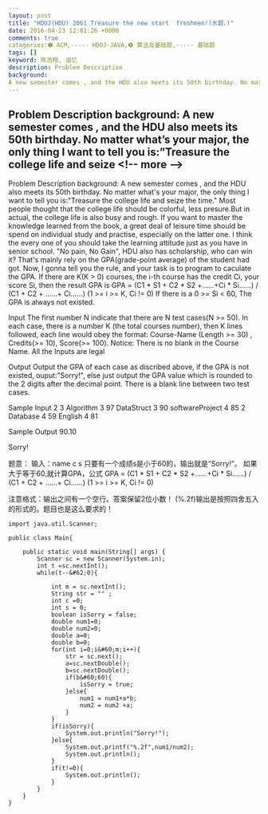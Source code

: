 ```yaml
---
layout: post
title: "HDOJ(HDU) 2061 Treasure the new start  freshmen!(水题、)"
date: 2016-04-23 12:01:26 +0800
comments: true
categories:❶ ACM,----- HDOJ-JAVA,❺ 算法及基础题,----- 基础题
tags: []
keyword: 陈浩翔, 谙忆
description: Problem Description 
background: 
A new semester comes , and the HDU also meets its 50th birthday. No matter what’s your major, the only thing I want to tell you is:”Treasure the college life and seize 
---
```



Problem Description 
background: 
A new semester comes , and the HDU also meets its 50th birthday. No matter what’s your major, the only thing I want to tell you is:”Treasure the college life and seize
&#60;!-- more --&#62;
----------

Problem Description
background:
A new semester comes , and the HDU also meets its 50th birthday. No matter what's your major, the only thing I want to tell you is:"Treasure the college life and seize the time." Most people thought that the college life should be colorful, less presure.But in actual, the college life is also busy and rough. If you want to master the knowledge learned from the book, a great deal of leisure time should be spend on individual study and practise, especially on the latter one. I think the every one of you should take the learning attitude just as you have in senior school.
"No pain, No Gain", HDU also has scholarship, who can win it? That's mainly rely on the GPA(grade-point average) of the student had got. Now, I gonna tell you the rule, and your task is to program to caculate the GPA.
If there are K(K &#62; 0) courses, the i-th course has the credit Ci, your score Si, then the result GPA is
GPA = (C1 * S1 + C2 * S2 +……+Ci * Si……) / (C1 + C2 + ……+ Ci……) (1 >= i >= K, Ci != 0)
If there is a 0 >= Si &#60; 60, The GPA is always not existed. 
 

Input
The first number N indicate that there are N test cases(N >= 50). In each case, there is a number K (the total courses number), then K lines followed, each line would obey the format: Course-Name (Length >= 30) , Credits(>= 10), Score(>= 100).
Notice: There is no blank in the Course Name. All the Inputs are legal
 

Output
Output the GPA of each case as discribed above, if the GPA is not existed, ouput:"Sorry!", else just output the GPA value which is rounded to the 2 digits after the decimal point. There is a blank line between two test cases. 

 

Sample Input
2
3
Algorithm 3 97
DataStruct 3 90
softwareProject 4 85
2
Database 4 59
English 4 81
 

Sample Output
90.10

Sorry!


题意：
输入：name c s
只要有一个成绩s是小于60的，输出就是“Sorry!”。
如果大于等于60,就计算GPA，公式
GPA = (C1 * S1 + C2 * S2 +……+Ci * Si……) / (C1 + C2 + ……+ Ci……) (1 >= i >= K, Ci != 0)

注意格式：输出之间有一个空行。答案保留2位小数！
(%.2f)输出是按照四舍五入的形式的。题目也是这么要求的！

```
import java.util.Scanner;

public class Main{

	public static void main(String[] args) {
		Scanner sc = new Scanner(System.in);
		int t =sc.nextInt();
		while(t--&#62;0){
			
			int m = sc.nextInt();
			String str = "" ;
			int c =0;
			int s = 0;
			boolean isSorry = false;
			double num1=0;
			double num2=0;
			double a=0;
			double b=0;
			for(int i=0;i&#60;m;i++){
				str = sc.next();
				a=sc.nextDouble();
				b=sc.nextDouble();
				if(b&#60;60){
					isSorry = true;
				}else{
					num1 = num1+a*b;
					num2 = num2 +a;
				}
			}
			if(isSorry){
				System.out.println("Sorry!");
			}else{
				System.out.printf("%.2f",num1/num2);
				System.out.println();
			}
			if(t!=0){
				System.out.println();
			}
		}
	}
}

```